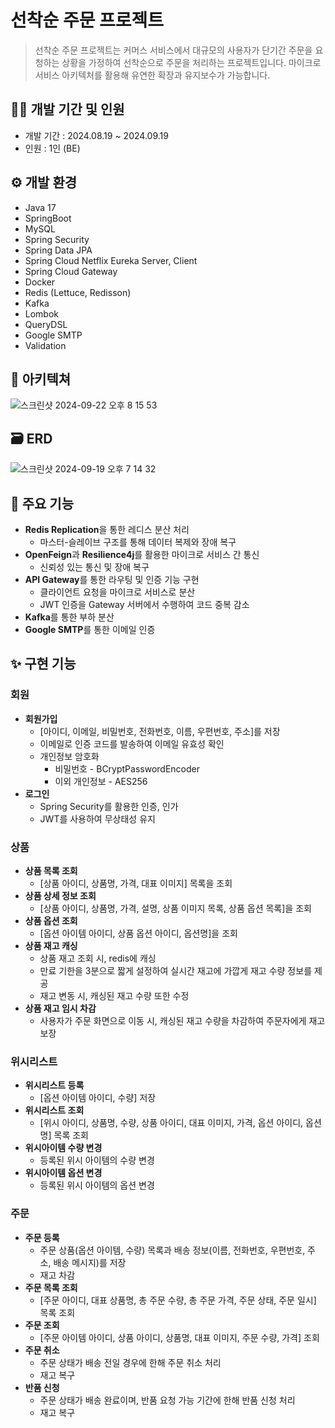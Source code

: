 # 선착순 주문 프로젝트
> 선착순 주문 프로젝트는 커머스 서비스에서 대규모의 사용자가 단기간 주문을 요청하는 상황을 가정하여 선착순으로 주문을 처리하는 프로젝트입니다.
마이크로 서비스 아키텍처를 활용해 유연한 확장과 유지보수가 가능합니다.

## 👷🏻 개발 기간 및 인원
- 개발 기간 : 2024.08.19 ~ 2024.09.19
- 인원 : 1인 (BE)

## ⚙️ 개발 환경
- Java 17
- SpringBoot
- MySQL
- Spring Security
- Spring Data JPA
- Spring Cloud Netflix Eureka Server, Client
- Spring Cloud Gateway
- Docker
- Redis (Lettuce, Redisson)
- Kafka
- Lombok
- QueryDSL
- Google SMTP
- Validation

## 🔧 아키텍쳐
![스크린샷 2024-09-22 오후 8 15 53](https://github.com/user-attachments/assets/d9b26ae2-4152-4aee-af93-223f941eb06e)

## 🗃 ERD
![스크린샷 2024-09-19 오후 7 14 32](https://github.com/user-attachments/assets/04942557-b86d-4dc6-931b-4c9330866f75)

## 💫 주요 기능
- **Redis Replication**을 통한 레디스 분산 처리
    - 마스터-슬레이브 구조를 통해 데이터 복제와 장애 복구
- **OpenFeign**과 **Resilience4j**를 활용한 마이크로 서비스 간 통신
    - 신뢰성 있는 통신 및 장애 복구
- **API Gateway**를 통한 라우팅 및 인증 기능 구현
    - 클라이언트 요청을 마이크로 서비스로 분산
    - JWT 인증을 Gateway 서버에서 수행하여 코드 중복 감소
- **Kafka**를 통한 부하 분산
- **Google SMTP**를 통한 이메일 인증

## ✨ 구현 기능
### 회원
- **회원가입**
    - [아이디, 이메일, 비밀번호, 전화번호, 이름, 우편번호, 주소]를 저장
    - 이메일로 인증 코드를 발송하여 이메일 유효성 확인
    - 개인정보 암호화
        - 비밀번호 - BCryptPasswordEncoder
        - 이외 개인정보 - AES256
- **로그인**
    - Spring Security를 활용한 인증, 인가
    - JWT를 사용하여 무상태성 유지

### 상품
- **상품 목록 조회**
    - [상품 아이디, 상품명, 가격, 대표 이미지] 목록을 조회
- **상품 상세 정보 조회**
    - [상품 아이디, 상품명, 가격, 설명, 상품 이미지 목록, 상품 옵션 목록]을 조회
- **상품 옵션 조회**
    - [옵션 아이템 아이디, 상품 옵션 아이디, 옵션명]을 조회
- **상품 재고 캐싱**
    - 상품 재고 조회 시, redis에 캐싱
    - 만료 기한을 3분으로 짧게 설정하여 실시간 재고에 가깝게 재고 수량 정보를 제공
    - 재고 변동 시, 캐싱된 재고 수량 또한 수정
- **상품 재고 임시 차감**
    - 사용자가 주문 화면으로 이동 시, 캐싱된 재고 수량을 차감하여 주문자에게 재고 보장

### 위시리스트
- **위시리스트 등록**
    - [옵션 아이템 아이디, 수량] 저장
- **위시리스트 조회**
    - [위시 아이디, 상품명, 수량, 상품 아이디, 대표 이미지, 가격, 옵션 아이디, 옵션명] 목록 조회
- **위시아이템 수량 변경**
    - 등록된 위시 아이템의 수량 변경
- **위시아이템 옵션 변경**
    - 등록된 위시 아이템의 옵션 변경

### 주문
- **주문 등록**
    - 주문 상품(옵션 아이템, 수량) 목록과 배송 정보(이름, 전화번호, 우편번호, 주소, 배송 메시지)를 저장
    - 재고 차감
- **주문 목록 조회**
    - [주문 아이디, 대표 상품명, 총 주문 수량, 총 주문 가격, 주문 상태, 주문 일시] 목록 조회
- **주문 조회**
    - [주문 아이템 아이디, 상품 아이디, 상품명, 대표 이미지, 주문 수량, 가격] 조회
- **주문 취소**
    - 주문 상태가 배송 전일 경우에 한해 주문 취소 처리
    - 재고 복구
- **반품 신청**
    - 주문 상태가 배송 완료이며, 반품 요청 가능 기간에 한해 반품 신청 처리
    - 재고 복구

